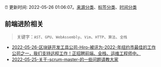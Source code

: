 :alarm_clock: 更新时间: 2022-05-26 01:06:07。[来源分类](../README.md)、[标签分类](../TAGS.md)、[时间分类](../TIMELINE.md)

## 前端进阶相关


> 关键字：`AST`、`GPU`、`WebAssembly`、`Vim`、`HTTP`、`算法`、`全栈`



- [2022-05-26-区块链开发工具公司-Hiro-被评为-2022-年纽约市最佳的工作公司之一，我们支持远程工作！正招聘前端、全栈、运维工程师中。](https://www.v2ex.com/t/855347) 
- [2022-05-25-关于-scrum-master-的一些问题请教大家](https://www.v2ex.com/t/855316) 